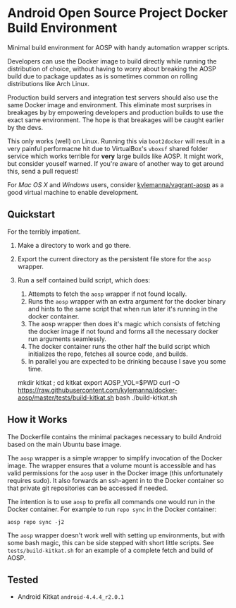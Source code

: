 Android Open Source Project Docker Build Environment
====================================================

Minimal build environment for AOSP with handy automation wrapper scripts.

Developers can use the Docker image to build directly while running the
distribution of choice, without having to worry about breaking the AOSP build
due to package updates as is sometimes common on rolling distributions like
Arch Linux.

Production build servers and integration test servers should also use the same
Docker image and environment. This eliminate most surprises in breakages by
by empowering developers and production builds to use the exact same
environment.  The hope is that breakages will be caught earlier by the devs.

This only works (well) on Linux.  Running this via `boot2docker` will result in
a very painful performacne hit due to VirtualBox's `vboxsf` shared folder
service which works terrible for **very** large builds like AOSP.  It might
work, but consider youself warned.  If you're aware of another way to get
around this, send a pull request!

For *Mac OS X* and *Windows* users, consider
[kylemanna/vagrant-aosp](https://github.com/kylemanna/vagrant-aosp) as a good
virtual machine to enable development.


Quickstart
----------

For the terribly impatient.

1. Make a directory to work and go there.
2. Export the current directory as the persistent file store for the `aosp`
   wrapper.
3. Run a self contained build script, which does:
    1. Attempts to fetch the `aosp` wrapper if not found locally.
    2. Runs the `aosp` wrapper with an extra argument for the docker binary and
       hints to the same script that when run later it's running in the docker
       container.
    3. The aosp wrapper then does it's magic which consists of fetching the
       docker image if not found and forms all the necessary docker run
       arguments seamlessly.
    4. The docker container runs the other half the build script which
       initializes the repo, fetches all source code, and builds.
    5. In parallel you are expected to be drinking because I save you some time.


    mkdir kitkat ; cd kitkat
    export AOSP_VOL=$PWD
    curl -O https://raw.githubusercontent.com/kylemanna/docker-aosp/master/tests/build-kitkat.sh
    bash ./build-kitkat.sh

How it Works
------------

The Dockerfile contains the minimal packages necessary to build Android based
on the main Ubuntu base image.

The `aosp` wrapper is a simple wrapper to simplify invocation of the Docker
image.  The wrapper ensures that a volume mount is accessible and has valid
permissions for the `aosp` user in the Docker image (this unfortunately
requires sudo).  It also forwards an ssh-agent in to the Docker container
so that private git repositories can be accessed if needed.

The intention is to use `aosp` to prefix all commands one would run in the
Docker container.  For example to run `repo sync` in the Docker container:

    aosp repo sync -j2

The `aosp` wrapper doesn't work well with setting up environments, but with
some bash magic, this can be side stepped with short little scripts.  See
`tests/build-kitkat.sh` for an example of a complete fetch and build of AOSP.


Tested
------

* Android Kitkat `android-4.4.4_r2.0.1`
